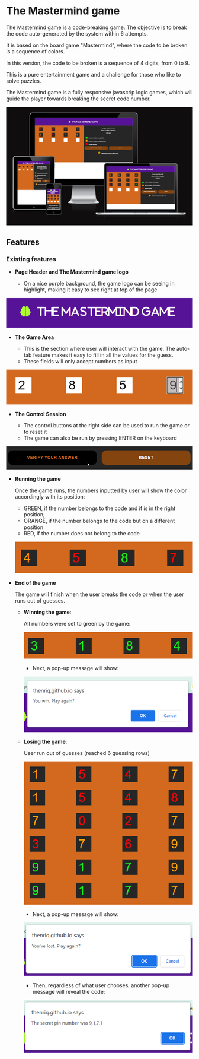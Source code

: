 # The Mastermind game

The Mastermind game is a code-breaking game. The objective is to break the code auto-generated by the system within 6 attempts.

It is based on the board game "Mastermind", where the code to be broken is a sequence of colors.

In this version, the code to be broken is a sequence of 4 digits, from 0 to 9.

This is a pure entertainment game and a challenge for those who like to solve puzzles.

The Mastermind game is a fully responsive javascrip logic games, which will guide the player towards breaking the secret code number.

![Responsive Mockup](assets/images/mastermind_mockup.png)

## Features

### Existing features

- __Page Header and The Mastermind game logo__

    - On a nice purple background, the game logo can be seeing in highlight, making it easy to see right at top of the page

![Logo](/assets/images/mastermind_logo.png)

- __The Game Area__

    - This is the section where user will interact with the game. The auto-tab feature makes it easy to fill in all the values for the guess. 
    - These fields will only accept numbers as input
    
![Input fields](/assets/images/mastermind_input_fields.png)
  
- __The Control Session__

   - The control buttons at the right side can be used to run the game or to reset it
   - The game can also be run by pressing ENTER on the keyboard


![Control Buttons](/assets/images/mastermind_control_buttons.png)

- __Running the game__

    Once the game runs, the numbers inputted by user will show the color accordingly with its position:
    - GREEN, if the number belongs to the code and if is in the right position;
    - ORANGE, if the number belongs to the code but on a different position
    - RED, if the number does not belong to the code

    ![Input fields](/assets/images/mastermind_input_color.png)

- __End of the game__

    The game will finish when the user breaks the code or when the user runs out of guesses.
    -  **Winning the game**:
       
       All numbers were set to green by the game:
    
       ![Input fields](/assets/images/mastermind_winner_color.png)

       - Next, a pop-up message will show:

       ![Winner message](/assets/images/mastermind_winner_message.png)
    
    - **Losing the game**:
        
        User run out of guesses (reached 6 guessing rows)

        ![Input fields](/assets/images/mastermind_out_of_guesses.png)

        - Next, a pop-up message will show:

        ![Loser message](/assets/images/mastermind_loser_message.png)

        - Then, regardless of what user chooses, another pop-up message will reveal the code:

        ![Code reveal](/assets/images/mastermind_code_review.png)

    